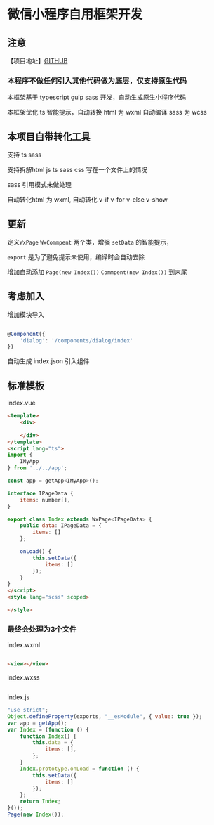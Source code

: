 # 微信小程序自用框架开发

## 注意

【项目地址】[GITHUB](https://github.com/zx648383079/Mini-Shop)

### 本程序不做任何引入其他代码做为底层，仅支持原生代码

本框架基于 typescript gulp sass 开发，自动生成原生小程序代码

本框架优化 ts 智能提示，自动转换 html 为 wxml 自动编译 sass 为 wcss

## 本项目自带转化工具

支持 ts sass

支持拆解html js ts sass css 写在一个文件上的情况

sass 引用模式未做处理

自动转化html 为 wxml, 自动转化 v-if v-for v-else v-show

## 更新

定义`WxPage` `WxCommpent` 两个类，增强 `setData` 的智能提示，

`export` 是为了避免提示未使用，编译时会自动去除

增加自动添加 `Page(new Index())` `Commpent(new Index())` 到末尾

## 考虑加入

增加模块导入
```ts

@Component({
    'dialog': '/components/dialog/index'
})

```

自动生成 index.json 引入组件

## 标准模板

index.vue

```html
<template>
    <div>
        
    </div>
</template>
<script lang="ts">
import {
    IMyApp
} from '../../app';

const app = getApp<IMyApp>();

interface IPageData {
    items: number[],
}

export class Index extends WxPage<IPageData> {
    public data: IPageData = {
        items: []
    };

    onLoad() {
        this.setData({
            items: []
        });
    }
}
</script>
<style lang="scss" scoped>

</style>
```

### 最终会处理为3个文件

index.wxml

```html

<view></view>

```

index.wxss

```css

```

index.js
```js
"use strict";
Object.defineProperty(exports, "__esModule", { value: true });
var app = getApp();
var Index = (function () {
    function Index() {
        this.data = {
            items: [],
        };
    }
    Index.prototype.onLoad = function () {
        this.setData({
            items: []
        });
    };
    return Index;
}());
Page(new Index());
```